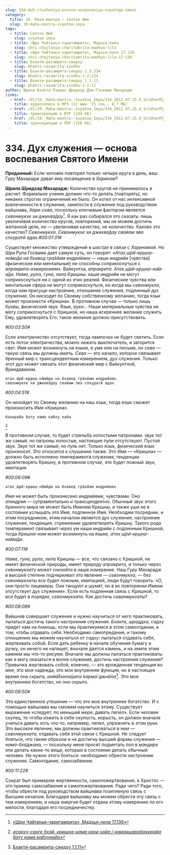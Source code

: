 ```yaml
---
slug: 334-duh-sluzheniya-osnova-vospevaniya-svyatogo-imeni
category:
  title: 19. Маха-мантра — Святое Имя
  slug: 19-maha-mantra-svyatoe-imya
tags:
  - title: Святое Имя
    slug: svyatoe-imya
  - title: «Шри Чайтанья-чаритамрита», Мадхья-лила
    slug: shri-chajtanya-charitamrita-madhya-lila
  - title: «Шри Чайтанья-чаритамрита», Мадхья-лила 17.136
    slug: shri-chajtanya-charitamrita-madhya-lila-17-136
  - title: Бхакти-расамрита-синдху
    slug: bhakti-rasamrita-sindhu
  - title: Бхакти-расамрита-синдху 1.2.234
    slug: bhakti-rasamrita-sindhu-1-2-234
  - title: Бхакти-расамрита-синдху 1.1.11
    slug: bhakti-rasamrita-sindhu-1-1-11
author: Шрила Бхакти Ракшак Шридхар Дев-Госвами Махарадж
links:
  - href: /dl/19._Maha-mantra--Svyatoe_Imya/334_2012.07.25.4_SridharMj_Duh_slujeniya-osnova_vospevaniya_Svyatogo_Imeni.mp3
    title: аудиозапись в MP3 (12 мин. 15 сек., 4,7 МБ)
  - href: /dl/19._Maha-mantra--Svyatoe_Imya/334_2012.07.25.4_SridharMj_Duh_slujeniya-osnova_vospevaniya_Svyatogo_Imeni.rtf
    title: транскрипцию в RTF (144 КБ)
  - href: /dl/19._Maha-mantra--Svyatoe_Imya/334_2012.07.25.4_SridharMj_Duh_slujeniya-osnova_vospevaniya_Svyatogo_Imeni.pdf
    title: транскрипцию в PDF (156 КБ)
---
```


# 334.  Дух служения — основа воспевания Святого Имени

**Преданный:** Если человек повторял только четыре круга в день, ваш Гуру Махарадж давал ему посвящение в *Харинам*?

**Шрила Шридхар Махарадж:** Количество кругов не принималось в расчет. Формально ученик должен что-то делать (повторять), но никаких строгих ограничений не было. Он хотел от нас интенсивной вовлеченности в служение, занятости в служение под руководством вайшнава, *Хари-сева*, поскольку ключевым фактором является *севонмукхе хи джихва̄дау*[^_ftn1]. Я как раз собирался это сказать: лишь увеличивая количество кругов, повторений, мы не можем достичь желанной цели, но — увеличивая качество, не количество. Каково это качество? *Севонмукха*. *Севонмукхе хи джихва̄дау свайам эва спхуратй адах̣*.*#00:01:31#*

Существует множество утверждений в *шастре* в связи с *Харинамой*. Но Шри Рупа Госвами дает самую суть, он говорит: «*Атах̣ ш́рӣ-кр̣ш̣н̣а-на̄ма̄ди на бхавед гра̄хйам индрийаих̣* — наши *индрийи* [чувства] (физические или ментальные) не способны соприкоснуться с *апракрита*-измерением». Вайкунтха, *апракрита*. *Атах̣ ш́рӣ-кр̣ш̣н̣а-на̄м-а̄ди*. *Нама*, *рупа*, *гуна*, *лила* Кришны: наши *индрийи* не могут соприкоснуться ни с одной из этих реалий. Физические чувства или ментальная сфера не могут соприкоснуться, но когда мы *севонмукха*, когда нам присуще настроение, отношение служения, подлинный дух служения, Он нисходит по Своему собственному желанию, тогда язык может произнести «Кришна». В противном случае — только лишь буквы, физический звук. Язык, руки… Наши материальные чувства не могу соприкоснуться с Кришной, но наша искреннее желание служить Ему, удовлетворять Его, такое желание должно присутствовать.

*#00:03:50#*

Если электричество отсутствует, тогда лампочка не будет светить. Если есть поток электричества, можно нажать выключатель, и загорится свет. Имя может возникнуть на языке, в уме или на письме, но *сева* — такую связь мы должны иметь. *Сева* — это начало, которое связывает бренный мир с трансцендентным измерением, дух служения. Только этот дух может связать этот физический мир с Вайкунтхой, Вриндаваном.

    атах̣ ш́рӣ-кр̣ш̣н̣а-на̄ма̄ди на бхавед гра̄хйам индрийаих̣
    севонмукхе хи джихва̄дау свайам эва спхуратй адах̣

*#00:04:51#*

Он низойдет по Своему желанию на наш язык, тогда язык сможет произносить Имя «Кришна».

    бахирайа бату нама кабху найа
[^_ftn2]

В противном случае, то будет стрельба холостыми патронами: звук тот же самый, но патроны холостые, настоящие пули отсутствуют. Пустой звук. Звук тот же самый, но пуль нет. Только язык, физический язык произносит. Это относится к слушанию также. Это Имя — «Кришна» — должно быть исполнено темперамента служения, тенденции удовлетворять Кришну, в противном случае, это будет ложный звук, имитация.

*#00:06:09#*

    атах̣ ш́рӣ-кр̣ш̣н̣а-на̄ма̄ди на бхавед гра̄хйам индрийаих̣

Имя не может быть произнесено *индрийями*, чувствами. Оно *атиндрия* — супраментально и трансцендентно. Обычный звук этого бренного мира не может быть Именем Кришны, и также уши не в состоянии услышать это Имя, подлинное Имя. Необходим посредник, и этим посредником, этим началом является дух служения, настроение служения, тенденция, стремление удовлетворять Кришну. Такого рода темперамент связывает через ум наши *индрийи* с подлинным Кришной, тогда *Кришна-нам* может возникнуть на языке, *атах̣ ш́рӣ-кр̣ш̣н̣а-на̄ма̄ди.*

*#00:07:11#*

*Нама*, *гуна*, *рупа*, *лила* Кришны — все, что связано с Кришной, не имеет физической природы, имеет природу *апракрита*, и только через *севонмукхату* может снизойти в наше измерение. Наш Гуру Махарадж в высшей степени подчеркивал это явление — *севонмукха*, — без *севонмукхаты* все будет ложным, имитацией, люди будут говорить: «О, они просто лицемеры. Они танцуют и шумят, но в их повторении Имени отсутствует дух служения». Если есть подлинная связь с Кришной, то все будет в порядке, *севонмукхата*. Как достичь *севанмукхаты*?

*#00:08:08#*

Вайшнав совершает служение и нужно научиться от него практиковать, пытаться достичь такого настроения служения. *Бхакти*, *шраддха*, *садху* придет нам на помощь, если мы практикуемся в этом самоотдании, в том, чтобы отдавать себя. Необходимо самопредание, и такому отношению мы можем научиться от *садху*: пытаться отдавать себя, жертвовать собой. Если дать ребенку в начале обучения бумагу и ручку, он ничего не напишет, вначале дается камень, и на земле этим камнем мы что-то рисуем. Вначале мы должны пытаться практиковать: как я могу оказаться в волне служения, достичь настроения служения? Привычка жертвовать собой, конечно, — это врожденная тенденция во мне, это моя надежда, это моя внутренняя функция, но в настоящее время она скрыта, *анйа̄бхила̄шита̄ карма̄-джн̃а̄на*[^_ftn3]. Это мое внутреннее богатство, но оно скрыто.

*#00:09:50#*

Это единственное утешение — что это мое внутреннее богатство. И с помощью вайшнава мы сможем научиться этому. Существует выражение «следует, по меньшей мере, давать пепел». Если человек скупец, то чтобы изжить в себе скупость, корысть, он должен вначале учиться давать хоть что-то, например, пепел, упражнять в этом руки. Это высокое явление, мы должны практиковаться в нем — *севонмукхата*, отдавать себя этой связи с Кришной. Не следует бояться, что таким образом я не достигну высшей формы служения — *нама-бхаджана*, — поскольку меня просят подметать пол в *мандире* или делать какие-то вещи, которые в состоянии делать обычный человек. Не нужно этого бояться: необходимо обрести настроение служения. Самоотдание, самозабвение.

*#00:11:22#*

Сократ был примером жертвенности, самопожертвования, а Христос — это пример самозабвения и самопожертвования. Ради чего? Ради того, чтобы обрести под руководством вайшнава позитивную связь с Высшим началом. Благодаря вайшнаву мы можем обрести эту связь с тем измерением, и наша энергия будет отдана этому измерению по его милости, благодаря его посредничеству.



[^_ftn1]: [«Шри Чайтанья-чаритамрита», Мадхья-лила 17.136](../notes/shri-chajtanya-charitamrita-madhya-lila/shri-chajtanya-charitamrita-madhya-lila-17-136.md)

[^_ftn2]: [*асадху-санге бхай, кришна-нама нахи хайа / намакшарабахирайа бату нама кабхунайа*](../notes/shloka/asadhu-sange-bhaj-krishna-nama.md)

[^_ftn3]: [Бхакти-расамрита-синдху 1.1.11](../notes/bhakti-rasamrita-sindhu/bhakti-rasamrita-sindhu-1-1-11.md)
